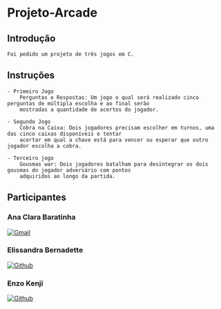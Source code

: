 # Projeto-Arcade

## Introdução

    Foi pedido um projeto de três jogos em C.
    
## Instruções

    - Primeiro Jogo
        Perguntas e Respostas: Um jogo o qual será realizado cinco perguntas de múltipla escolha e ao final serão 
        mostradas a quantidade de acertos do jogador.

    - Segundo Jogo
        Cobra na Caixa: Dois jogadores precisam escolher em turnos, uma das cinco caixas disponíveis e tentar 
        acertar em qual a chave está para vencer ou esperar que outro jogador escolha a cobra.

    - Terceiro jogo
        Gousmas war: Dois jogadores batalham para desintegrar os dois gousmas do jogador adversário com pontos 
        adquiridos ao longo da partida.

## Participantes

### Ana Clara Baratinha

[![Gmail](https://img.shields.io/badge/Gmail-D14836?style=for-the-badge&logo=gmail&logoColor=white)](mailto:)

### Elissandra Bernadette

[![Github](https://img.shields.io/badge/GitHub-100000?style=for-the-badge&logo=github&logoColor=white)](https://github.com/elisabdon)

### Enzo Kenji

[![Github](https://img.shields.io/badge/GitHub-100000?style=for-the-badge&logo=github&logoColor=white)](https://github.com/Jkenji)
